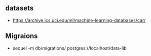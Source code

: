 ## datasets

* https://archive.ics.uci.edu/ml/machine-learning-databases/car/

## Migraions

* sequel -m db/migrations/ postgres://localhost/data-lib
